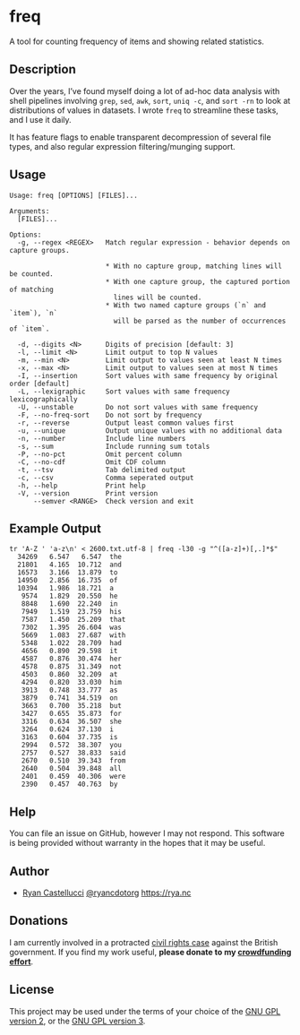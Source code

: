 # freq

A tool for counting frequency of items and showing related statistics.

## Description

Over the years, I’ve found myself doing a lot of ad-hoc data analysis with
shell pipelines involving `grep`, `sed`, `awk`, `sort`, `uniq -c`, and `sort -rn`
to look at distributions of values in datasets. I wrote `freq` to streamline
these tasks, and I use it daily.

It has feature flags to enable transparent decompression of several file
types, and also regular expression filtering/munging support.

## Usage

```
Usage: freq [OPTIONS] [FILES]...

Arguments:
  [FILES]...

Options:
  -g, --regex <REGEX>   Match regular expression - behavior depends on capture groups.

                        * With no capture group, matching lines will be counted.
                        * With one capture group, the captured portion of matching
                          lines will be counted.
                        * With two named capture groups (`n` and `item`), `n`
                          will be parsed as the number of occurrences of `item`.

  -d, --digits <N>      Digits of precision [default: 3]
  -l, --limit <N>       Limit output to top N values
  -m, --min <N>         Limit output to values seen at least N times
  -x, --max <N>         Limit output to values seen at most N times
  -I, --insertion       Sort values with same frequency by original order [default]
  -L, --lexigraphic     Sort values with same frequency lexicographically
  -U, --unstable        Do not sort values with same frequency
  -F, --no-freq-sort    Do not sort by frequency
  -r, --reverse         Output least common values first
  -u, --unique          Output unique values with no additional data
  -n, --number          Include line numbers
  -s, --sum             Include running sum totals
  -P, --no-pct          Omit percent column
  -C, --no-cdf          Omit CDF column
  -t, --tsv             Tab delimited output
  -c, --csv             Comma seperated output
  -h, --help            Print help
  -V, --version         Print version
      --semver <RANGE>  Check version and exit
```

## Example Output

```
tr 'A-Z ' 'a-z\n' < 2600.txt.utf-8 | freq -l30 -g "^([a-z]+)[,.]*$"
  34269   6.547   6.547  the
  21801   4.165  10.712  and
  16573   3.166  13.879  to
  14950   2.856  16.735  of
  10394   1.986  18.721  a
   9574   1.829  20.550  he
   8848   1.690  22.240  in
   7949   1.519  23.759  his
   7587   1.450  25.209  that
   7302   1.395  26.604  was
   5669   1.083  27.687  with
   5348   1.022  28.709  had
   4656   0.890  29.598  it
   4587   0.876  30.474  her
   4578   0.875  31.349  not
   4503   0.860  32.209  at
   4294   0.820  33.030  him
   3913   0.748  33.777  as
   3879   0.741  34.519  on
   3663   0.700  35.218  but
   3427   0.655  35.873  for
   3316   0.634  36.507  she
   3264   0.624  37.130  i
   3163   0.604  37.735  is
   2994   0.572  38.307  you
   2757   0.527  38.833  said
   2670   0.510  39.343  from
   2640   0.504  39.848  all
   2401   0.459  40.306  were
   2390   0.457  40.763  by
```

## Help

You can file an issue on GitHub, however I may not respond. This software is
being provided without warranty in the hopes that it may be useful.

## Author

* [Ryan Castellucci](https://rya.nc/) [@ryancdotorg](https://github.com/ryancdotorg) https://rya.nc

## Donations

I am currently involved in a protracted
[civil rights case](https://www.leighday.co.uk/news/news/2023-news/legal-challenge-urges-government-to-give-legal-recognition-to-nonbinary-people/)
against the British government. If you find my work useful,
**please donate to my [crowdfunding effort](https://enby.org.uk/)**.

## License

This project may be used under the terms of your choice of the
[GNU GPL version 2](LICENSE.GPL-2.0), or the
[GNU GPL version 3](LICENSE.GPL-3.0).
